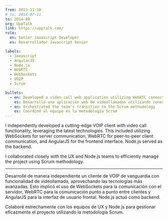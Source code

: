 ```yaml
---
from: 2013-11-18
# to: 2014-07-11
to: 2014-08
org: UppTalk
link: https://upptalk.com/
role:
  en: Senior Javascript Developer
  es: Desarrollador Javascript Senior

labels:
  - Javascript
  - AngularJS
  - Node.js
  - WebRTC
  - WebSockets
  - VOIP
  - Scrum

bullets:
  - en: Developed a video call web application utilizing WebRTC connections with WebSockets for the initial handshake
    es: Desarrollé una aplicación web de videollamadas utilizando conexiones WebRTC con WebSockets para el proceso de inicio
  - en: Orchestrated the team's transition to the Scrum methodology
    es: Coordiné al equipo en la metodología Scrum
---
```


I independently developed a cutting-edge VOIP client with video call functionality, leveraging the latest technologies. This included utilizing WebSockets for server communication, WebRTC for peer-to-peer client communication, and AngularJS for the frontend interface. Node.js served as the backend.

I collaborated closely with the UX and Node.js teams to efficiently manage the project using Scrum methodology.

---

Desarrollé de manera independiente un cliente de VOIP de vanguardia con funcionalidad de videollamada, aprovechando las tecnologías más avanzadas. Esto implicó el uso de WebSockets para la comunicación con el servidor, WebRTC para la comunicación punto a punto entre clientes y AngularJS para la interfaz de usuario frontal. Node.js actuó como backend.

Colaboré estrechamente con los equipos de UX y Node.js para gestionar eficazmente el proyecto utilizando la metodología Scrum.
